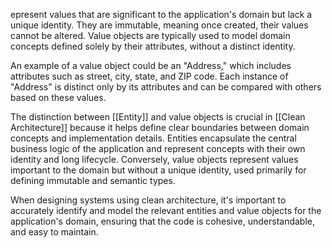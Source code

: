 epresent values that are significant to the application's domain but lack a unique identity. They are immutable, meaning once created, their values cannot be altered. Value objects are typically used to model domain concepts defined solely by their attributes, without a distinct identity.

An example of a value object could be an "Address," which includes attributes such as street, city, state, and ZIP code. Each instance of "Address" is distinct only by its attributes and can be compared with others based on these values.

The distinction between [[Entity]] and value objects is crucial in [[Clean Architecture]] because it helps define clear boundaries between domain concepts and implementation details. Entities encapsulate the central business logic of the application and represent concepts with their own identity and long lifecycle. Conversely, value objects represent values important to the domain but without a unique identity, used primarily for defining immutable and semantic types.

When designing systems using clean architecture, it's important to accurately identify and model the relevant entities and value objects for the application's domain, ensuring that the code is cohesive, understandable, and easy to maintain.